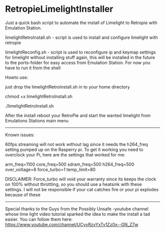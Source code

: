 # RetropieLimelightInstaller

Just a quick bash script to automate the install of Limelight to Retropie with Emulation Station.


limelightRetroInstall.sh - script is used to install and configure limelight with retropie

limelightReconfig.sh - script is used to reconfigure ip and keymap settings for limelight without installing stuff again, this will be installed in the future to the ports-folder for easy access from Emulation Station. For now you have to run it from the shell

Howto use:

just drop the limelightRetroInstall.sh in to your home directory

chmod +x limelightRetroInstall.sh

./limelightRetroInstall.sh

After the install reboot your RetroPie and start the wanted limelight from Emulations Stations main menu

<hr>

Known issues: 

60fps streaming will not work without lag since it needs the h264_freq setting pumped up on the Rasperry pi.
To get it working you need to overclock your Pi, here are the settings that worked for me:

arm_freq=1100
core_freq=500
sdram_freq=500
h264_freq=500
over_voltage=8
force_turbo=1
temp_limit=80

DISCLAIMER: Force_turbo will void your warranty since its keeps the clock on 100% without throttling, so you should use a heatsink with these settings. I will not be responsible if your cat catches fire or your pi explodes because of these

<hr>

Special thanks to the Guys from the Possibly Unsafe -youtube channel whose lime light video tutorial sparked the idea to make the install a tad easier. You can follow them here: https://www.youtube.com/channel/UCyvRzvYxTv1Zz0x--GN_Z7w
